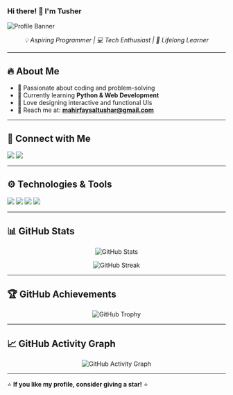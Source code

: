 ### Hi there! 👋 I'm **Tusher**

![Profile Banner](https://raw.githubusercontent.com/M-F-Tushar/M-F-Tushar/main/A_futuristic_technology-themed_banner_with_vibrant.png)

<p align="center">
  <em>💡 Aspiring Programmer | 💻 Tech Enthusiast | 🚀 Lifelong Learner</em>
</p>

---

## 🔥 About Me
- 🎯 Passionate about coding and problem-solving
- 🌱 Currently learning **Python & Web Development**
- 🎨 Love designing interactive and functional UIs
- 📧 Reach me at: **mahirfaysaltushar@gmail.com**

---

## 🚀 Connect with Me
<p align="left">
  <a href="https://www.linkedin.com/in/mahir-faysal-tusher" target="_blank"><img src="https://img.shields.io/badge/-LinkedIn-%230077B5?style=for-the-badge&logo=linkedin&logoColor=white" /></a>
  <a href="https://stackoverflow.com/users/mahir-faysal-tusher" target="_blank"><img src="https://img.shields.io/badge/-Stack%20Overflow-FE7A16?style=for-the-badge&logo=stack-overflow&logoColor=white" /></a>
</p>

---

## ⚙️ Technologies & Tools
<p align="left">
  <img src="https://img.shields.io/badge/-C-00599C?style=for-the-badge&logo=c&logoColor=white" />
  <img src="https://img.shields.io/badge/-CSS3-1572B6?style=for-the-badge&logo=css3&logoColor=white" />
  <img src="https://img.shields.io/badge/-HTML5-E34F26?style=for-the-badge&logo=html5&logoColor=white" />
  <img src="https://img.shields.io/badge/-Python-3776AB?style=for-the-badge&logo=python&logoColor=white" />
</p>

---

## 📊 GitHub Stats
<p align="center">
  <img src="https://github-readme-stats.vercel.app/api?username=m-f-tushar&show_icons=true&theme=tokyonight" alt="GitHub Stats" />
</p>
<p align="center">
  <img src="https://github-readme-streak-stats.herokuapp.com/?user=m-f-tushar&theme=tokyonight" alt="GitHub Streak" />
</p>

---

## 🏆 GitHub Achievements
<p align="center">
  <img src="https://github-profile-trophy.vercel.app/?username=m-f-tushar&theme=dracula&margin-w=15" alt="GitHub Trophy" />
</p>

---

## 📈 GitHub Activity Graph
<p align="center">
  <img src="https://github-readme-activity-graph.vercel.app/graph?username=m-f-tushar&theme=react-dark" alt="GitHub Activity Graph" />
</p>

---

⭐ **If you like my profile, consider giving a star!** ⭐
